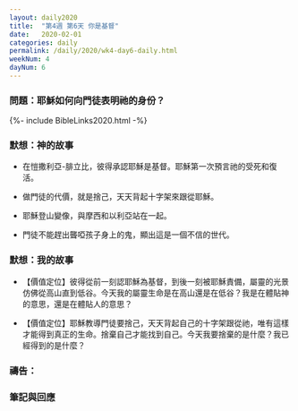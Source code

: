 ```yaml
---
layout: daily2020
title:  "第4週 第6天 你是基督"
date:   2020-02-01
categories: daily
permalink: /daily/2020/wk4-day6-daily.html
weekNum: 4
dayNum: 6
---
```


### 問題：耶穌如何向門徒表明祂的身份？

{%- include BibleLinks2020.html -%}

### 默想：神的故事 
+ 在愷撒利亞-腓立比，彼得承認耶穌是基督。耶穌第一次預言祂的受死和復活。 

+ 做門徒的代價，就是捨己，天天背起十字架來跟從耶穌。 

+ 耶穌登山變像，與摩西和以利亞站在一起。 

+ 門徒不能趕出聾啞孩子身上的鬼，顯出這是一個不信的世代。  

### 默想：我的故事 
+ 【價值定位】彼得從前一刻認耶穌為基督，到後一刻被耶穌責備，屬靈的光景仿佛從高山直到低谷。今天我的屬靈生命是在高山還是在低谷？我是在體貼神的意思，還是在體貼人的意思？

+ 【價值定位】耶穌教導門徒要捨己，天天背起自己的十字架跟從祂，唯有這樣才能得到真正的生命。捨棄自己才能找到自己。今天我要捨棄的是什麼？我已經得到的是什麼？

### 禱告：

### 筆記與回應
